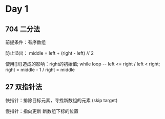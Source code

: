 # Day 1

## 704 二分法

前提条件：有序数组

防止溢出： middle = left + (right - left) // 2

使用[]/[)造成的影响：right的初始值; while loop -- left <= right / left < right; right = middle - 1 / right = middle

## 27 双指针法

快指针：排除目标元素，寻找新数组的元素 (skip target)

慢指针：指向更新 新数组下标的位置

